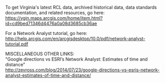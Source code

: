 To get Virginia's latest RCL data, archived historical data, data standards documentation, and related resources, go here: 
https://vgin.maps.arcgis.com/home/item.html?id=cd9bed71346d4476a0a08d3685cb36ae

For a Network Analyst tutorial, go here:  
http://help.arcgis.com/en/arcgisdesktop/10.0/pdf/network-analyst-tutorial.pdf

MISCELLANEOUS OTHER LINKS:  
"Google directions vs ESRI’s Network Analyst: Estimates of time and distance"  
http://zevross.com/blog/2014/07/23/google-directions-vs-esris-network-analyst-estimates-of-time-and-distance/
